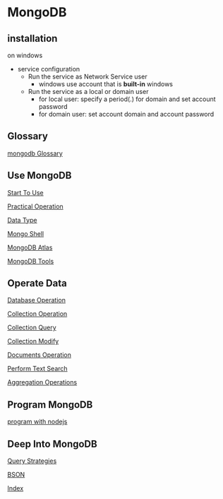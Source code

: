 # MongoDB

## installation

on windows

- service configuration
  - Run the service as Network Service user
    - windows use account that is **built-in** windows
  - Run the service as a local or domain user
    - for local user: specify a period(.) for domain and set account password
    - for domain user: set account domain and account password

## Glossary

[mongodb Glossary](mongodb-glossary.md)

## Use MongoDB

[Start To Use](mongodb-use.md)

[Practical Operation](mongodb-practical-operation.md)

[Data Type](mongobd-data-type.md)

[Mongo Shell](mongodb-shell.md)

[MongoDB Atlas](mongodb-atlas.md)

[MongoDB Tools](mongodb-tools.md)

## Operate Data

[Database Operation](mongodb-database-operation.md)

[Collection Operation](mongodb-collection-operation.md)

[Collection Query](mongodb-query-collection.md)

[Collection Modify](mongodb-modify-collection.md)

[Documents Operation](mongodb-documents-operations.md)

[Perform Text Search](mongodb-text-search.md)

[Aggregation Operations](mongodb-aggregation-operations.md)

## Program MongoDB

[program with nodejs](mongodb-nodejs.md)

## Deep Into MongoDB

[Query Strategies](mongodb-query-strategies.md)

[BSON](mongodb-bson.md)

[Index](mongodb-index.md)

